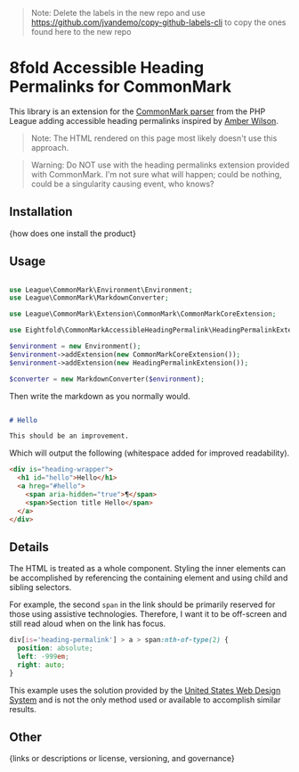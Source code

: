 > Note: Delete the labels in the new repo and use https://github.com/jvandemo/copy-github-labels-cli to copy the ones found here to the new repo

# 8fold Accessible Heading Permalinks for CommonMark

This library is an extension for the [CommonMark parser](https://github.com/thephpleague/commonmark) from the PHP League adding accessible heading permalinks inspired by [Amber Wilson](https://amberwilson.co.uk/blog/are-your-anchor-links-accessible/).

> Note: The HTML rendered on this page most likely doesn't use this approach.

> Warning: Do NOT use with the heading permalinks extension provided with CommonMark. I'm not sure what will happen; could be nothing, could be a singularity causing event, who knows?

## Installation

{how does one install the product}

## Usage

```php

use League\CommonMark\Environment\Environment;
use League\CommonMark\MarkdownConverter;

use League\CommonMark\Extension\CommonMark\CommonMarkCoreExtension;

use Eightfold\CommonMarkAccessibleHeadingPermalink\HeadingPermalinkExtension;

$environment = new Environment();
$environment->addExtension(new CommonMarkCoreExtension());
$environment->addExtension(new HeadingPermalinkExtension());

$converter = new MarkdownConverter($environment);
```

Then write the markdown as you normally would.

```markdown

# Hello

This should be an improvement.
```

Which will output the following (whitespace added for improved readability).

```html
<div is="heading-wrapper">
  <h1 id="hello">Hello</h1>
  <a hreg="#hello">
    <span aria-hidden="true">¶</span>
	<span>Section title Hello</span>
  </a>
</div>
```

## Details

The HTML is treated as a whole component. Styling the inner elements can be accomplished by referencing the containing element and using child and sibling selectors.

For example, the second `span` in the link should be primarily reserved for those using assistive technologies. Therefore, I want it to be off-screen and still read aloud when on the link has focus.

```css
div[is='heading-permalink'] > a > span:nth-of-type(2) {
  position: absolute;
  left: -999em;
  right: auto;
}
```
This example uses the solution provided by the [United States Web Design System](https://github.com/uswds/uswds/blob/1908d1391bc59410624ca1934cc70b7404e8f443/src/stylesheets/core/mixins/_screen-reader.scss) and is not the only method used or available to accomplish similar results.

## Other

{links or descriptions or license, versioning, and governance}
